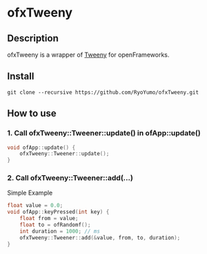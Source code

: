 # ofxTweeny

## Description
ofxTweeny is a wrapper of [Tweeny](https://github.com/mobius3/tweeny) for openFrameworks.


## Install
```shell
git clone --recursive https://github.com/RyoYumo/ofxTweeny.git
```

## How to use

### 1. Call ofxTweeny::Tweener::update() in ofApp::update()
```cpp
void ofApp::update() {
    ofxTweeny::Tweener::update();
}
```

### 2. Call ofxTweeny::Tweener::add(...)

Simple Example
```cpp
float value = 0.0;
void ofApp::keyPressed(int key) {
    float from = value;
    float to = ofRandomf();
    int duration = 1000; // ms
    ofxTweeny::Tweener::add(&value, from, to, duration);
}
```

    
